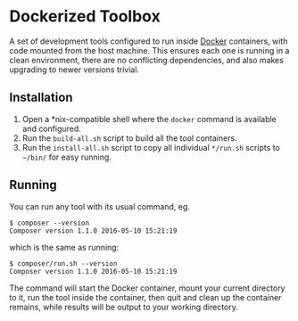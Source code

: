 # Dockerized Toolbox

A set of development tools configured to run inside [Docker][docker-home] containers, with code mounted from the host machine. This ensures each one is running in a clean environment, there are no conflicting dependencies, and also makes upgrading to newer versions trivial.

## Installation

1. Open a *nix-compatible shell where the `docker` command is available and configured.
2. Run the `build-all.sh` script to build all the tool containers.
3. Run the `install-all.sh` script to copy all individual `*/run.sh` scripts to `~/bin/` for easy running.

## Running

You can run any tool with its usual command, eg.

```shell
$ composer --version
Composer version 1.1.0 2016-05-10 15:21:19
```

which is the same as running:

```shell
$ composer/run.sh --version
Composer version 1.1.0 2016-05-10 15:21:19
```

The command will start the Docker container, mount your current directory to it, run the tool inside the container, then quit and clean up the container remains, while results will be output to your working directory.

[docker-home]: https://www.docker.com/
